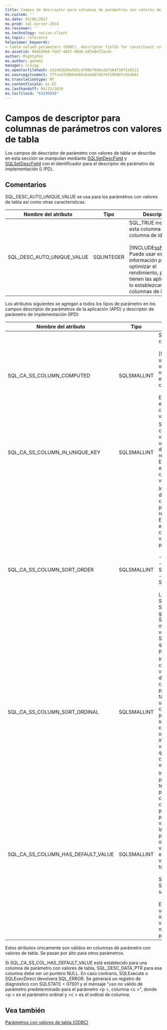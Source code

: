 ```yaml
---
title: Campos de descriptor para columnas de parámetros con valores de tabla | Documentos de Microsoft
ms.custom: ''
ms.date: 03/06/2017
ms.prod: sql-server-2014
ms.reviewer: ''
ms.technology: native-client
ms.topic: reference
helpviewer_keywords:
- table-valued parameters (ODBC), descriptor fields for constituent columns
ms.assetid: 944b3968-fd47-4847-98d6-b87e8ef2acdc
author: MightyPen
ms.author: genemi
manager: craigg
ms.openlocfilehash: a31491b56e5b5cd700e744be2b7a84f10f1e0121
ms.sourcegitcommit: f7fced330b64d6616aeb8766747295807c92dd41
ms.translationtype: MT
ms.contentlocale: es-ES
ms.lasthandoff: 04/23/2019
ms.locfileid: "63199938"
---
```

# <a name="descriptor-fields-for-table-valued-parameter-constituent-columns"></a>Campos de descriptor para columnas de parámetros con valores de tabla
  Los campos de descriptor de parámetro con valores de tabla se describe en esta sección se manipulan mediante [SQLSetDescField](../native-client-odbc-api/sqlsetdescfield.md) y [SQLSetDescField](../native-client-odbc-api/sqlsetdescfield.md) con el identificador para el descriptor de parámetro de implementación () IPD).  
  
## <a name="remarks"></a>Comentarios  
 SQL_DESC_AUTO_UNIQUE_VALUE se usa para los parámetros con valores de tabla así como otras características.  
  
|Nombre del atributo|Tipo|Descripción|  
|--------------------|----------|-----------------|  
|SQL_DESC_AUTO_UNIQUE_VALUE|SQLINTEGER|SQL_TRUE indica que esta columna es una columna de identidad.<br /><br /> [!INCLUDE[ssNoVersion](../../includes/ssnoversion-md.md)] Puede usar esta información para optimizar el rendimiento, pero no tienen las aplicaciones lo establezcan para las columnas de identidad.|  
  
 Los atributos siguientes se agregan a todos los tipos de parámetro en los campos descriptor de parámetros de la aplicación (APD) y descriptor de parámetro de implementación (IPD):  
  
|Nombre del atributo|Tipo|Descripción|  
|--------------------|----------|-----------------|  
|SQL_CA_SS_COLUMN_COMPUTED|SQLSMALLINT|SQL_TRUE indica que esta columna está calculada.<br /><br /> [!INCLUDE[ssNoVersion](../../includes/ssnoversion-md.md)] Puede usar esta información para optimizar el rendimiento, pero no tienen las aplicaciones lo establezcan para las columnas calculadas.<br /><br /> Este atributo se pasa por alto en los enlaces que no son columnas de parámetro con valores de tabla.|  
|SQL_CA_SS_COLUMN_IN_UNIQUE_KEY|SQLSMALLINT|SQL_TRUE indica que una columna de parámetro con valores de tabla participa en una clave única. Esto puede dar lugar a un mejor rendimiento de la consulta. Este atributo se pasa por alto en los enlaces que no son columnas de parámetro con valores de tabla.|  
|SQL_CA_SS_COLUMN_SORT_ORDER|SQLSMALLINT|Indica el criterio de ordenación de una columna de parámetro con valores de tabla. Esto puede dar lugar a un mejor rendimiento de la consulta. Este atributo se pasa por alto en los enlaces que no son columnas de parámetro con valores de tabla. Los valores posibles son los siguientes:<br /><br /> -SQL_SS_ASCENDING_ORDER<br />-   SQL_SS_DESCENDING_ORDER<br />-   SQL_SS_ORDER_UNSPECIFIED<br /><br /> Los valores distintos de SQL_SS_ASCENDING_ORDER y SQL_SS_DESCENDING_ORDER generan un error con SQLSTATE HY024 y el mensaje 'Valor de atributo no válido', y se tratan como SQL_SS_ORDER_UNSPECIFIED, que es el valor predeterminado para este atributo.|  
|SQL_CA_SS_COLUMN_SORT_ORDINAL|SQLSMALLINT|Indica el ordinal de una columna de parámetro con valores de tabla en el conjunto de columnas que definen la clasificación total para un parámetro con valores de tabla. Esto puede dar lugar a un mejor rendimiento de la consulta. Este atributo se pasa por alto en los enlaces que no son columnas de parámetro con valores de tabla. La ordenación de los ordinales se inicia en 1. Un valor de 0, el valor predeterminado, indica que una columna de parámetro con valores de tabla no tiene ordenación de columnas.|  
|SQL_CA_SS_COLUMN_HAS_DEFAULT_VALUE|SQLSMALLINT|Indica si todas las filas en el parámetro con valores de tabla tendrán el valor predeterminado para esta columna. Para los parámetros con valores de tabla, no es posible seleccionar el valor predeterminado fila a fila. Un valor de SQL_FALSE indica que las filas tendrán valores no predeterminados. Ésta es la opción predeterminada. Un valor de SQL_TRUE indica que esta columna tendrá los valores predeterminados para todas las filas.<br /><br /> Si está establecido en SQL_TRUE, no se enviará al servidor ningún dato.<br /><br /> Este campo también se puede usar con columnas de identidad o calculadas si los valores de columna no son necesarios en el procesamiento del servidor.|  
  
 Estos atributos únicamente son válidos en columnas de parámetro con valores de tabla. Se pasan por alto para otros parámetros.  
  
 Si SQL_CA_SS_COL_HAS_DEFAULT_VALUE está establecido para una columna de parámetro con valores de tabla, SQL_DESC_DATA_PTR para esa columna debe ser un puntero NULL. En caso contrario, SQLExecute o SQLExecDirect devolverá SQL_ERROR. Se generará un registro de diagnóstico con SQLSTATE = 07S01 y el mensaje "uso no válido de parámetro predeterminado para el parámetro \<p >, columna \<c >", donde \<p > es el parámetro ordinal y \<c > es el ordinal de columna.  
  
## <a name="see-also"></a>Vea también  
 [Parámetros con valores de tabla &#40;ODBC&#41;](table-valued-parameters-odbc.md)  
  
  
